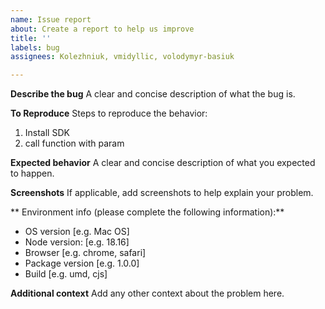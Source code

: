 ```yaml
---
name: Issue report
about: Create a report to help us improve
title: ''
labels: bug
assignees: Kolezhniuk, vmidyllic, volodymyr-basiuk

---
```


**Describe the bug**
A clear and concise description of what the bug is.

**To Reproduce**
Steps to reproduce the behavior:
1. Install SDK
2. call function <Y> with param <X>

**Expected behavior**
A clear and concise description of what you expected to happen.

**Screenshots**
If applicable, add screenshots to help explain your problem.

** Environment info (please complete the following information):**
 - OS version [e.g. Mac OS]
 - Node version: [e.g. 18.16]
 - Browser [e.g. chrome, safari]
 - Package version [e.g. 1.0.0]
 - Build [e.g. umd, cjs]


**Additional context**
Add any other context about the problem here.

